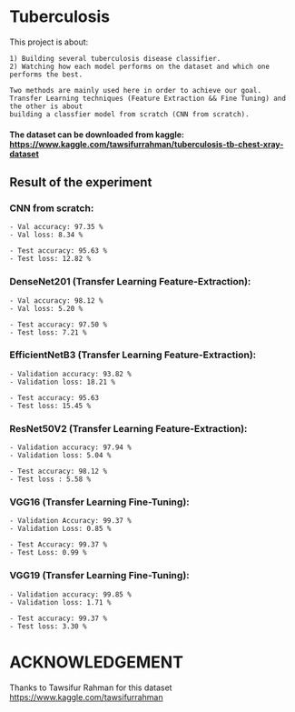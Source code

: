 # Tuberculosis
This project is about:
    
    1) Building several tuberculosis disease classifier.
    2) Watching how each model performs on the dataset and which one performs the best.
    
    Two methods are mainly used here in order to achieve our goal. Transfer Learning techniques (Feature Extraction && Fine Tuning) and the other is about
    building a classfier model from scratch (CNN from scratch).

#### The dataset can be downloaded from kaggle: https://www.kaggle.com/tawsifurrahman/tuberculosis-tb-chest-xray-dataset


## Result of the experiment
### CNN from scratch:
    - Val accuracy: 97.35 %
    - Val loss: 8.34 %

    - Test accuracy: 95.63 %
    - Test loss: 12.82 %
    
### DenseNet201 (Transfer Learning Feature-Extraction):
    - Val accuracy: 98.12 %
    - Val loss: 5.20 %
    
    - Test accuracy: 97.50 %
    - Test loss: 7.21 %

### EfficientNetB3 (Transfer Learning Feature-Extraction):
    - Validation accuracy: 93.82 %
    - Validation loss: 18.21 %

    - Test accuracy: 95.63
    - Test loss: 15.45 %
    
### ResNet50V2 (Transfer Learning Feature-Extraction):
    - Validation accuracy: 97.94 %
    - Validation loss: 5.04 %

    - Test accuracy: 98.12 %
    - Test loss : 5.58 %
    
### VGG16 (Transfer Learning Fine-Tuning):
    - Validation Accuracy: 99.37 %
    - Validation Loss: 0.85 %

    - Test Accuracy: 99.37 %
    - Test Loss: 0.99 %

### VGG19 (Transfer Learning Fine-Tuning):
    - Validation accuracy: 99.85 %
    - Validation loss: 1.71 %

    - Test accuracy: 99.37 %
    - Test loss: 3.30 %
    
    
# ACKNOWLEDGEMENT
Thanks to Tawsifur Rahman for this dataset https://www.kaggle.com/tawsifurrahman
